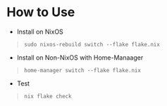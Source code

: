 # How to Use
- Install on NixOS
> ```sudo nixos-rebuild switch --flake flake.nix```

- Install on Non-NixOS with Home-Manaager
> ```home-manager switch --flake flake.nix```

- Test
> ```nix flake check```

